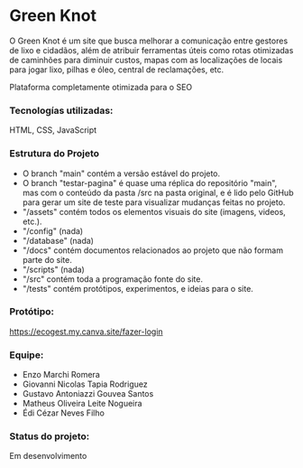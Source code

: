 # Green Knot
 O Green Knot é um site que busca melhorar a comunicação entre gestores de lixo e cidadãos, além de atribuir ferramentas úteis como rotas otimizadas de caminhões para diminuir custos, mapas com as localizações de locais para jogar lixo, pilhas e óleo, central de reclamações, etc.

 Plataforma completamente otimizada para o SEO

### Tecnologías utilizadas:
HTML, CSS, JavaScript

### Estrutura do Projeto
- O branch "main" contém a versão estável do projeto.
- O branch "testar-pagina" é quase uma réplica do repositório "main", mas com o conteúdo da pasta /src na pasta original, e é lido pelo GitHub para gerar um site de teste para visualizar mudanças feitas no projeto.
- "/assets" contém todos os elementos visuais do site (imagens, videos, etc.).
- "/config" (nada)
- "/database" (nada)
- "/docs" contém documentos relacionados ao projeto que não formam parte do site.
- "/scripts" (nada)
- "/src" contém toda a programação fonte do site.
- "/tests" contém protótipos, experimentos, e ideias para o site.

### Protótipo: 
https://ecogest.my.canva.site/fazer-login

### Equipe:
- Enzo Marchi Romera
- Giovanni Nicolas Tapia Rodriguez
- Gustavo Antoniazzi Gouvea Santos
- Matheus Oliveira Leite Nogueira
- Édi Cézar Neves Filho

### Status do projeto: 
Em desenvolvimento
